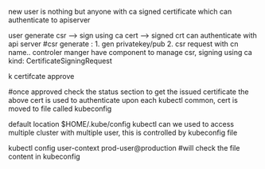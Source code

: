 new user is nothing but anyone with ca signed certificate which can authenticate to apiserver

user generate csr --> sign using ca cert --> signed crt can authenticate with api server
#csr generate : 1. gen privatekey/pub 2. csr request with  cn name..
controler manger have component to manage csr, signing using ca
kind: CertificateSigningRequest

k certifcate approve <csr-name>

#once approved check the status section to get the issued certificate
the above cert is used to authenticate upon each kubectl common, cert is moved to file called kubeconfig

default location $HOME/.kube/config
kubectl can we used to access multiple cluster with multiple user, this is controlled by kubeconfig file

kubectl config user-context prod-user@production #will check the file content in kubeconfig
